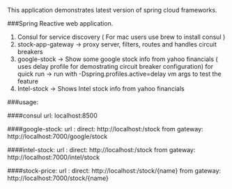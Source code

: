 
This application demonstrates latest version of spring cloud frameworks.

###Spring Reactive web application.

1. Consul for service discovery ( For mac users use brew to install consul )
2. stock-app-gateway -> proxy server, filters, routes and handles circuit breakers
3. google-stock -> Show some google stock info from yahoo financials ( uses delay profile for demostrating circuit breaker configuration)
   for quick run -> run with -Dspring.profiles.active=delay vm args to test the feature
4. Intel-stock -> Shows Intel stock info from yahoo financials 





  


###usage:

####consul 
    url: localhost:8500
    
####google-stock:
    url : 
    direct: http://localhost:<get port from the consul admin screen>/stock
    from gateway: http://localhost:7000/google/stock
        
    
####intel-stock:
    url : 
    direct: http://localhost:<get port from the consul admin screen>/stock
    from gateway: http://localhost:7000/intel/stock
        
    
####stock-price:
    url : 
    direct: http://localhost:<get port from the consul admin screen>/stock/{name}
    from gateway: http://localhost:7000/stock/{name}
    
    
        
    
